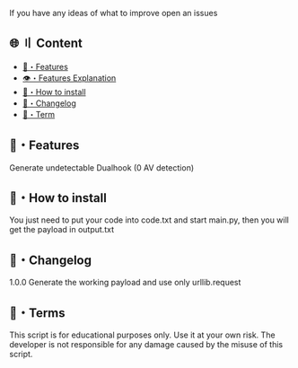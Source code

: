 If you have any ideas of what to improve open an issues


## 🌐 〢 Content
- [🤖・Features](#features)
- [👁️・Features Explanation](#explanation)
- [🔎・How to install](#Install)
- [📝・Changelog](#changelog)
- [💼・Term](#terms)


## <a id="features"></a>🤖・Features
Generate undetectable Dualhook (0 AV detection)

## <a id="Install"></a>🔎・How to install

You just need to put your code into code.txt
and start main.py, then you will get the payload in output.txt


## <a id="changelog"></a>📝・Changelog
1.0.0 Generate the working payload and use only urllib.request

## <a id="terms"></a>💼・Terms
This script is for educational purposes only. Use it at your own risk. The developer is not responsible for any damage caused by the misuse of this script.

